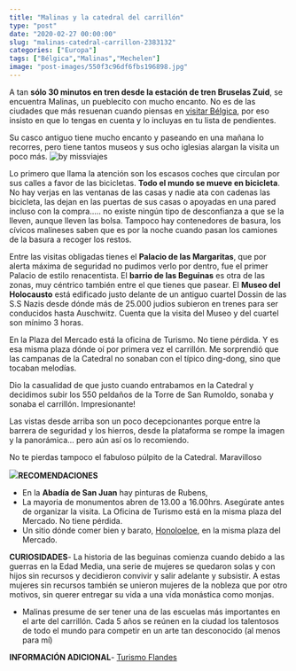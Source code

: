 ```yaml
---
title: "Malinas y la catedral del carrillón"
type: "post"
date: "2020-02-27 00:00:00"
slug: "malinas-catedral-carrillon-2383132"
categories: ["Europa"]
tags: ["Bélgica","Malinas","Mechelen"]
image: "post-images/550f3c96df6fbs196898.jpg"
---
```


A tan **sólo 30 minutos en tren desde la estación de tren Bruselas Zuid**, se encuentra Malinas, un pueblecito con mucho encanto. No es de las ciudades que más resuenan cuando piensas en [visitar Bélgica](http://www.missviajes.com/escapada-a-belgica-en-4-dias/), por eso insisto en que lo tengas en cuenta y lo incluyas en tu lista de pendientes.  
  
Su casco antiguo tiene mucho encanto y paseando en una mañana lo recorres, pero tiene tantos museos y sus ocho iglesias alargan la visita un poco más. ![by missviajes ](post-images/550f3c96df6fbs196898.jpg)  
  
Lo primero que llama la atención son los escasos coches que circulan por sus calles a favor de las bicicletas. **Todo el mundo se mueve en bicicleta**. No hay verjas en las ventanas de las casas y nadie ata con cadenas las bicicleta, las dejan en las puertas de sus casas o apoyadas en una pared incluso con la compra..... no existe ningún tipo de desconfianza a que se la lleven, aunque lleven las bolsa. Tampoco hay contenedores de basura, los cívicos malineses saben que es por la noche cuando pasan los camiones de la basura a recoger los restos.  
  
Entre las visitas obligadas tienes el **Palacio de las Margaritas**, que por alerta máxima de seguridad no pudimos verlo por dentro, fue el primer Palacio de estilo renacentista. El **barrio de las Beguinas** es otra de las zonas, muy céntrico también entre el que tienes que pasear. El **Museo del Holocausto** está edificado justo delante de un antiguo cuartel Dossin de las S.S Nazis desde dónde más de 25.000 judios subieron en trenes para ser conducidos hasta Auschwitz. Cuenta que la visita del Museo y del cuartel son mínimo 3 horas.  
  
En la Plaza del Mercado está la oficina de Turismo. No tiene pérdida. Y es esa misma plaza dónde oí por primera vez el carrillón. Me sorprendió que las campanas de la Catedral no sonaban con el típico ding-dong, sino que tocaban melodías.  
  
Dio la casualidad de que justo cuando entrabamos en la Catedral y decidimos subir los 550 peldaños de la Torre de San Rumoldo, sonaba y sonaba el carrillón. Impresionante!  
  
Las vistas desde arriba son un poco decepcionantes porque entre la barrera de seguridad y los hierros, desde la plataforma se rompe la imagen y la panorámica... pero aún así os lo recomiendo.  
  
No te pierdas tampoco el fabuloso púlpito de la Catedral. Maravilloso  
  
![](post-images/550f3faf72ef2s164815.jpg)**RECOMENDACIONES**

- En la **Abadía de San Juan** hay pinturas de Rubens,
- La mayoria de monumentos abren de 13.00 a 16.00hrs. Asegúrate antes de organizar la visita. La Oficina de Turismo está en la misma plaza del Mercado. No tiene pérdida.
- Un sitio dónde comer bien y barato, [Honoloeloe](http://www.honoloeloe.com/), en la misma plaza del Mercado.

**CURIOSIDADES**- La historia de las beguinas comienza cuando debido a las guerras en la Edad Media, una serie de mujeres se quedaron solas y con hijos sin recursos y decidieron convivir y salir adelante y subsistir. A estas mujeres sin recursos también se unieron mujeres de la nobleza que por otro motivos, sin querer entregar su vida a una vida monástica como monjas.
- Malinas presume de ser tener una de las escuelas más importantes en el arte del carrillón. Cada 5 años se reúnen en la ciudad los talentosos de todo el mundo para competir en un arte tan desconocido (al menos para mí)

**INFORMACIÓN ADICIONAL**- [Turismo Flandes](http://www.flandes.net/)